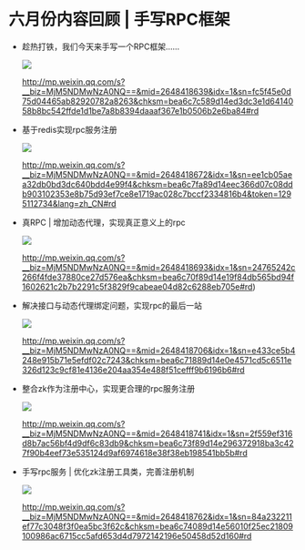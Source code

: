 # 六月份内容回顾 | 手写RPC框架

- 趁热打铁，我们今天来手写一个RPC框架……

  ![](
https://syske-pic-bed.oss-cn-hangzhou.aliyuncs.com/imgs/images/face-img-d336436af3754e7885f39bd1d069e25f.jpg)

  http://mp.weixin.qq.com/s?__biz=MjM5NDMwNzA0NQ==&mid=2648418639&idx=1&sn=fc5f45e0d75d04465ab82920782a8263&chksm=bea6c7c589d14ed3dc3e1d6414058b8bc542ffde1d1be7a8b8394daaaf367e1b0506b2e6ba84#rd

- 基于redis实现rpc服务注册

  ![](
https://syske-pic-bed.oss-cn-hangzhou.aliyuncs.com/imgs/images/face-img-7e8d6fd37756490b97db37d790e73061.jpg)

  http://mp.weixin.qq.com/s?__biz=MjM5NDMwNzA0NQ==&mid=2648418672&idx=1&sn=ee1cb05aea32db0bd3dc640bdd4e99f4&chksm=bea6c7fa89d14eec366d07c08ddb903102353e8b75d93ef7ce8e1719ac028c7bccf2334816b4&token=1295112734&lang=zh_CN#rd

- 真RPC | 增加动态代理，实现真正意义上的rpc

  ![](
https://syske-pic-bed.oss-cn-hangzhou.aliyuncs.com/imgs/images/face-img-57b28eb3e8194a1db33d49e12b7f1f90.jpg)

  http://mp.weixin.qq.com/s?__biz=MjM5NDMwNzA0NQ==&mid=2648418693&idx=1&sn=24765242c266f4fde37880ce27d576ea&chksm=bea6c70f89d14e19f84db565bd94f1602621c2b7b2291c5f3829f9cabeae04d82c6288eb705e#rd)

- 解决接口与动态代理绑定问题，实现rpc的最后一站

  ![](
https://syske-pic-bed.oss-cn-hangzhou.aliyuncs.com/imgs/images/face-img-95b1fcf51274451bb79a57d00b7138aa.jpg)

  http://mp.weixin.qq.com/s?__biz=MjM5NDMwNzA0NQ==&mid=2648418706&idx=1&sn=e433ce5b4248e915b71e5efdf02c7243&chksm=bea6c71889d14e0e4571cd5c6511e326d123c9cf81e4136e204aa354e488f51cefff9b6196b6#rd

- 整合zk作为注册中心，实现更合理的rpc服务注册

  ![](
https://syske-pic-bed.oss-cn-hangzhou.aliyuncs.com/imgs/images/face-img-47bae19842494c72a20102124d40fe63.jpg)

  http://mp.weixin.qq.com/s?__biz=MjM5NDMwNzA0NQ==&mid=2648418741&idx=1&sn=2f559ef316d8b7ac56bf4d9df6c83db9&chksm=bea6c73f89d14e296372918ba3c427f90b4eef73e535124d9af6974618e38f38eb198541bb5b#rd

- 手写rpc服务 | 优化zk注册工具类，完善注册机制

  ![](
https://syske-pic-bed.oss-cn-hangzhou.aliyuncs.com/imgs/images/face-img-07b8f43874924cf8a60691bc9b349b1c.jpg)

  http://mp.weixin.qq.com/s?__biz=MjM5NDMwNzA0NQ==&mid=2648418762&idx=1&sn=84a232211ef77c3048f3f0ea5bc3f62c&chksm=bea6c74089d14e56010f25ec21809100986ac6715cc5afd653d4d7972142196e50458d52d160#rd

  

